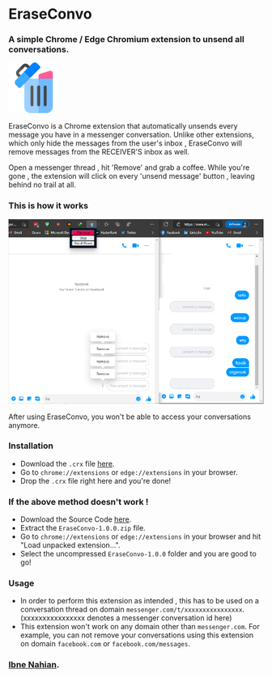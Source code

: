 # EraseConvo
### A simple Chrome / Edge Chromium extension to unsend all conversations.


 <img src="/icon.png" alt="EraseConvo"  width="100"/>

EraseConvo is a Chrome extension that automatically unsends every message you have in a messenger conversation. Unlike other extensions, which only hide the messages from the user's inbox , EraseConvo will remove messages from the RECEIVER'S inbox as well. 

Open a messenger thread , hit 'Remove' and grab a coffee. While you're gone , the extension will click on every 'unsend message' button , leaving behind no trail at all.
### This is how it works

  <img src="./Screenshots/1.png" alt="EraseConvo"/>
  
After using EraseConvo, you won't be able to access your conversations anymore.



### Installation

- Download the ```.crx``` file [here](https://github.com/evilprince2009/EraseConvo/releases/tag/1.0.0).
- Go to ```chrome://extensions``` or ```edge://extensions``` in your browser.
- Drop the ```.crx``` file right here and you're done!

### If the above method doesn't work ! 

- Download the Source Code [here](https://github.com/evilprince2009/EraseConvo/releases/tag/1.0.0).
- Extract the ```EraseConvo-1.0.0.zip``` file.
- Go to ```chrome://extensions``` or ```edge://extensions``` in your browser and hit "Load unpacked extension...".
- Select the uncompressed ```EraseConvo-1.0.0``` folder and you are good to go!

### Usage
- In order to perform this extension as intended , this has to be used on a conversation thread on domain ```messenger.com/t/xxxxxxxxxxxxxxxx```. (xxxxxxxxxxxxxxxx denotes a messenger conversation id here)
- This extension won't work on any domain other than ```messenger.com```. For example, you can not remove your conversations using this extension on domain ```facebook.com``` or ```facebook.com/messages```.

### [Ibne Nahian](https://www.facebook.com/evilprince2009/).
